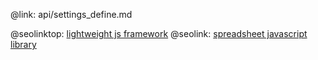 @link: api/settings_define.md

@seolinktop: [lightweight js framework](https://webix.com)
@seolink: [spreadsheet javascript library](https://webix.com/spreadsheet/)